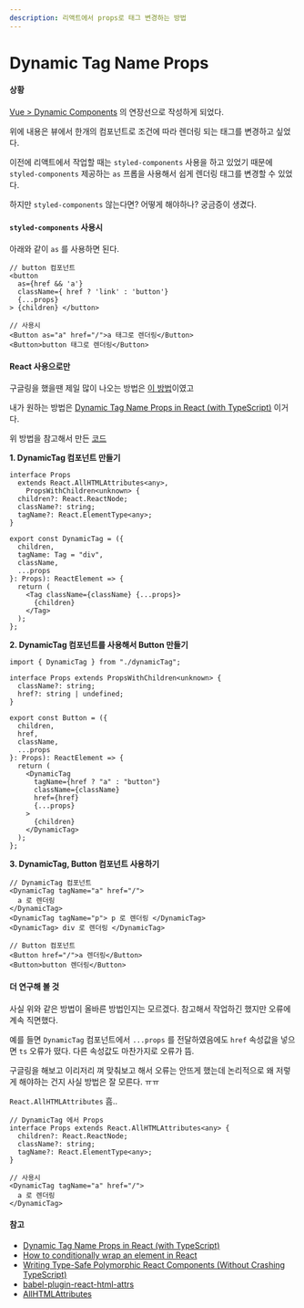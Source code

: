 ```yaml
---
description: 리액트에서 props로 태그 변경하는 방법
---
```


# Dynamic Tag Name Props

#### 상황

[Vue > Dynamic Components](https://app.gitbook.com/s/DPKt0tyjAJEzGVm6AJue/\~/changes/9ZqzoNhp827M1R8hnw4Q/vue/dynamic-components-is-attribute) 의 연장선으로 작성하게 되었다.

위에 내용은 뷰에서 한개의 컴포넌트로 조건에 따라 렌더링 되는 태그를 변경하고 싶었다.

이전에 리액트에서 작업할 때는 `styled-components` 사용을 하고 있었기 때문에 `styled-components` 제공하는 `as` 프롭을 사용해서 쉽게 렌더링 태그를 변경할 수 있었다.

하지만 `styled-components` 않는다면? 어떻게 해야하나? 궁금증이 생겼다.

#### `styled-components` 사용시

아래와 같이 `as` 를 사용하면 된다.

```tsx
// button 컴포넌트
<button 
  as={href && 'a'}
  className={ href ? 'link' : 'button'}
  {...props}
> {children} </button>

// 사용시
<Button as="a" href="/">a 태그로 렌더링</Button> 
<Button>button 태그로 렌더링</Button> 
```

####

#### React 사용으로만

구글링을 했을땐 제일 많이 나오는 방법은 [이 방법](https://blog.hackages.io/conditionally-wrap-an-element-in-react-a8b9a47fab2)이였고

내가 원하는 방법은 [Dynamic Tag Name Props in React (with TypeScript)](https://www.aleksandrhovhannisyan.com/blog/dynamic-tag-name-props-in-react/) 이거다.

위 방법을 참고해서 만든 [코드](https://codesandbox.io/s/react-dynamic-tag-render-hjtvb9)

**1. DynamicTag 컴포넌트 만들기**

```tsx
interface Props
  extends React.AllHTMLAttributes<any>,
    PropsWithChildren<unknown> {
  children?: React.ReactNode;
  className?: string;
  tagName?: React.ElementType<any>;
}

export const DynamicTag = ({
  children,
  tagName: Tag = "div",
  className,
  ...props
}: Props): ReactElement => {
  return (
    <Tag className={className} {...props}>
      {children}
    </Tag>
  );
};
```

**2. DynamicTag 컴포넌트를 사용해서 Button 만들기**

```tsx
import { DynamicTag } from "./dynamicTag";

interface Props extends PropsWithChildren<unknown> {
  className?: string;
  href?: string | undefined;
}

export const Button = ({
  children,
  href,
  className,
  ...props
}: Props): ReactElement => {
  return (
    <DynamicTag
      tagName={href ? "a" : "button"}
      className={className}
      href={href}
      {...props}
    >
      {children}
    </DynamicTag>
  );
};
```

**3. DynamicTag, Button 컴포넌트 사용하기**

```tsx
// DynamicTag 컴포넌트
<DynamicTag tagName="a" href="/">
  a 로 렌더링
</DynamicTag>
<DynamicTag tagName="p"> p 로 렌더링 </DynamicTag>
<DynamicTag> div 로 렌더링 </DynamicTag>

// Button 컴포넌트
<Button href="/">a 렌더링</Button>
<Button>button 렌더링</Button>
```

####

#### 더 연구해 볼 것

사실 위와 같은 방법이 올바른 방법인지는 모르겠다. 참고해서 작업하긴 했지만 오류에 계속 직면했다.

예를 들면 `DynamicTag` 컴포넌트에서 `...props` 를 전달하였음에도 `href` 속성값을 넣으면 `ts` 오류가 떴다. 다른 속성값도 마찬가지로 오류가 뜸.

구글링을 해보고 이리저리 껴 맞춰보고 해서 오류는 안뜨게 했는데 논리적으로 왜 저렇게 해야하는 건지 사실 방법은 잘 모른다. ㅠㅠ

`React.AllHTMLAttributes` 흠..

```tsx
// DynamicTag 에서 Props
interface Props extends React.AllHTMLAttributes<any> {
  children?: React.ReactNode;
  className?: string;
  tagName?: React.ElementType<any>;
}

// 사용시
<DynamicTag tagName="a" href="/">
  a 로 렌더링
</DynamicTag>
```

####

#### 참고

* [Dynamic Tag Name Props in React (with TypeScript)](https://www.aleksandrhovhannisyan.com/blog/dynamic-tag-name-props-in-react/)
* [How to conditionally wrap an element in React](https://blog.hackages.io/conditionally-wrap-an-element-in-react-a8b9a47fab2)
* [Writing Type-Safe Polymorphic React Components (Without Crashing TypeScript)](https://blog.andrewbran.ch/polymorphic-react-components/)
* [babel-plugin-react-html-attrs](https://github.com/DefinitelyTyped/DefinitelyTyped/blob/78120d1d515a1cd7bcd3145424b1a17be15310a9/types/babel-plugin-react-html-attrs/index.d.ts#L1742)
* [AllHTMLAttributes](https://www.programcreek.com/typescript/?api=react.AllHTMLAttributes)
